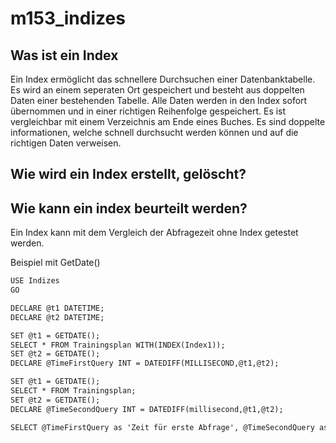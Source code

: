 # m153_indizes

## Was ist ein Index
Ein Index ermöglicht das schnellere Durchsuchen einer Datenbanktabelle. Es wird an einem seperaten Ort gespeichert und besteht aus doppelten Daten einer bestehenden Tabelle. Alle Daten werden in den Index sofort übernommen und in einer richtigen Reihenfolge gespeichert. Es ist vergleichbar mit einem Verzeichnis am Ende eines Buches. Es sind doppelte informationen, welche schnell durchsucht werden können und auf die richtigen Daten verweisen.

## Wie wird ein Index erstellt, gelöscht?


## Wie kann ein index beurteilt werden?
Ein Index kann mit dem Vergleich der Abfragezeit ohne Index getestet werden.

Beispiel mit GetDate()
```HTML
USE Indizes
GO

DECLARE @t1 DATETIME;
DECLARE @t2 DATETIME;

SET @t1 = GETDATE();
SELECT * FROM Trainingsplan WITH(INDEX(Index1));
SET @t2 = GETDATE();
DECLARE @TimeFirstQuery INT = DATEDIFF(MILLISECOND,@t1,@t2);

SET @t1 = GETDATE();
SELECT * FROM Trainingsplan;
SET @t2 = GETDATE();
DECLARE @TimeSecondQuery INT = DATEDIFF(millisecond,@t1,@t2);

SELECT @TimeFirstQuery as 'Zeit für erste Abfrage', @TimeSecondQuery as 'Zeit für zweite Abfrage', @TimeSecondQuery- @TimeSecondQuery as 'Differenz';
```